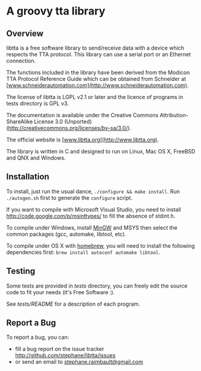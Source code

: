 A groovy tta library
=======================

Overview
--------

libtta is a free software library to send/receive data with a
device which respects the TTA protocol. This library can use a
serial port or an Ethernet connection.

The functions included in the library have been derived from the
Modicon TTA Protocol Reference Guide which can be obtained from
Schneider at [www.schneiderautomation.com](http://www.schneiderautomation.com).

The license of libtta is LGPL v2.1 or later and the licence of programs in
tests directory is GPL v3.

The documentation is available under the Creative Commons Attribution-ShareAlike
License 3.0 (Unported) (<http://creativecommons.org/licenses/by-sa/3.0/>).

The official website is [www.libtta.org](http://www.libtta.org).

The library is written in C and designed to run on Linux, Mac OS X, FreeBSD and
QNX and Windows.

Installation
------------

To install, just run the usual dance, `./configure && make install`. Run
`./autogen.sh` first to generate the `configure` script.

If you want to compile with Microsoft Visual Studio, you need to install
<http://code.google.com/p/msinttypes/> to fill the absence of stdint.h.

To compile under Windows, install [MinGW](http://www.mingw.org/) and MSYS then
select the common packages (gcc, automake, libtool, etc).

To compile under OS X with [homebrew](http://mxcl.github.com/homebrew/), you will need
to install the following dependencies first: `brew install autoconf automake libtool`.

Testing
-------

Some tests are provided in *tests* directory, you can freely edit the source
code to fit your needs (it's Free Software :).

See *tests/README* for a description of each program.

Report a Bug
------------

To report a bug, you can:

* fill a bug report on the issue tracker <http://github.com/stephane/libtta/issues>
* or send an email to stephane.raimbault@gmail.com
